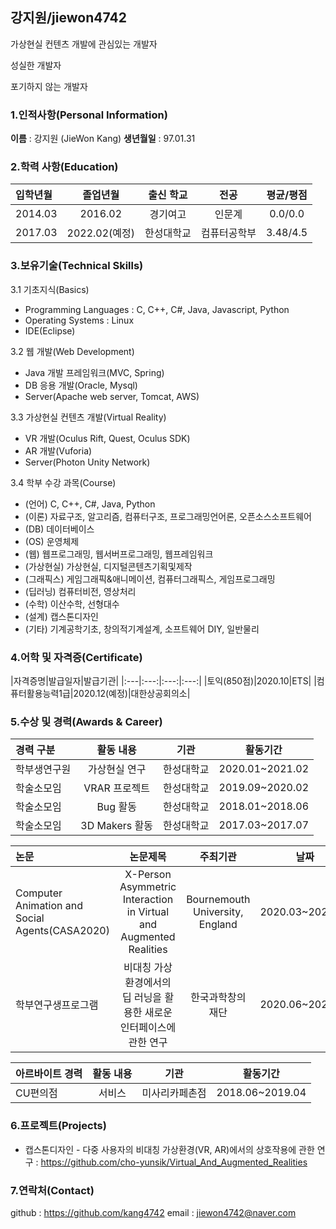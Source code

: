 ## 강지원/jiewon4742

가상현실 컨텐츠 개발에 관심있는 개발자

성실한 개발자

포기하지 않는 개발자

### 1.인적사항(Personal Information)
**이름** : 강지원 (JieWon Kang)
**생년월일** : 97.01.31

### 2.학력 사항(Education)
|입학년월|졸업년월|출신 학교|전공|평균/평점|
|:---|:---:|:---:|:---:|:---:|
|2014.03|2016.02|경기여고|인문계|0.0/0.0|
|2017.03|2022.02(예정)|한성대학교|컴퓨터공학부|3.48/4.5|

### 3.보유기술(Technical Skills)

3.1 기초지식(Basics)
 * Programming Languages : C, C++, C#, Java, Javascript, Python
 * Operating Systems : Linux
 * IDE(Eclipse)

3.2 웹 개발(Web Development)
 * Java 개발 프레임워크(MVC, Spring)
 * DB 응용 개발(Oracle, Mysql)
 * Server(Apache web server, Tomcat, AWS)

3.3 가상현실 컨텐츠 개발(Virtual Reality)
 * VR 개발(Oculus Rift, Quest, Oculus SDK)
 * AR 개발(Vuforia)
 * Server(Photon Unity Network)

3.4 학부 수강 과목(Course)
* (언어) C, C++, C#, Java, Python
* (이론) 자료구조, 알고리즘, 컴퓨터구조, 프로그래밍언어론, 오픈소스소프트웨어
* (DB) 데이터베이스
* (OS) 운영체제
* (웹) 웹프로그래밍, 웹서버프로그래밍, 웹프레임워크
* (가상현실) 가상현실, 디지털콘텐츠기획및제작
* (그래픽스) 게임그래픽&애니메이션, 컴퓨터그래픽스, 게임프로그래밍
* (딥러닝) 컴퓨터비전, 영상처리
* (수학) 이산수학, 선형대수
* (설계) 캡스톤디자인
* (기타) 기계공학기초, 창의적기계설계, 소프트웨어 DIY, 일반물리

### 4.어학 및 자격증(Certificate)
|자격증명|발급일자|발급기관|
|:---|:---:|:---:|:---:|
|토익(850점)|2020.10|ETS|
|컴퓨터활용능력1급|2020.12(예정)|대한상공회의소|

### 5.수상 및 경력(Awards & Career)
|경력 구분|활동 내용|기관|활동기간|
|:---|:---:|:---:|:---:|
|학부생연구원|가상현실 연구|한성대학교|2020.01~2021.02|
|학술소모임|VRAR 프로젝트|한성대학교|2019.09~2020.02|
|학술소모임|Bug 활동|한성대학교|2018.01~2018.06|
|학술소모임|3D Makers 활동|한성대학교|2017.03~2017.07|

|논문|논문제목|주최기관|날짜|
|:---|:---:|:---:|:---:|
|Computer Animation and Social Agents(CASA2020)|X-Person Asymmetric Interaction in Virtual and Augmented Realities|Bournemouth University, England|2020.03~2020.11|
|학부연구생프로그램|비대칭 가상환경에서의 딥 러닝을 활용한 새로운 인터페이스에 관한 연구|한국과학창의재단|2020.06~2020.11|

|아르바이트 경력|활동 내용|기관|활동기간|
|:---|:---:|:---:|:---:|
|CU편의점|서비스|미사리카페촌점|2018.06~2019.04|

### 6.프로젝트(Projects)
* 캡스톤디자인 - 다중 사용자의 비대칭 가상환경(VR, AR)에서의 상호작용에 관한 연구 : https://github.com/cho-yunsik/Virtual_And_Augmented_Realities

### 7.연락처(Contact)
github : https://github.com/kang4742
email : jiewon4742@naver.com
